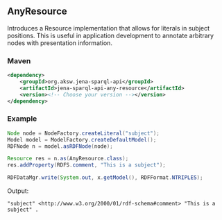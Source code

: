 ## AnyResource

Introduces a Resource implementation that allows for literals in subject positions.
This is useful in application development to annotate arbitrary nodes with presentation information.

### Maven

```xml
<dependency>
    <groupId>org.aksw.jena-sparql-api</groupId>
    <artifactId>jena-sparql-api-any-resource</artifactId>
    <version><!-- Choose your version --></version>
</dependency>
```

### Example

```java
Node node = NodeFactory.createLiteral("subject");
Model model = ModelFactory.createDefaultModel();
RDFNode n = model.asRDFNode(node);

Resource res = n.as(AnyResource.class);
res.addProperty(RDFS.comment, "This is a subject");

RDFDataMgr.write(System.out, x.getModel(), RDFFormat.NTRIPLES);
```

Output:

```
"subject" <http://www.w3.org/2000/01/rdf-schema#comment> "This is a subject" .
```

